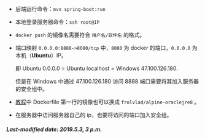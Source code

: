 + 后端运行命令：`mvn spring-boot:run` 

+ 本地登录服务器命令：`ssh root@IP`

+ `docker push` 的镜像名需要符合 `用户名/软件名` 的格式。

+ 端口映射 `0.0.0.0:8888->8080/tcp` 中，`8080` 为 docker 的端口，`0.0.0.0` 为本机（**Ubuntu**）IP。

  即 Ubuntu 0.0.0.0 = Ubuntu localhost = Windows 47.100.126.180.

  但是在 Windows 中通过 47.100.126.180 访问 8888 端口需要将其加入服务器的安全组中。

+ [教程](<https://blog.csdn.net/caox_nazi/article/details/78366584#commentBox>)中 Dockerfile 第一行的镜像也可以换成 `frolvlad/alpine-oraclejre8` 。

+ 在服务器中访问服务器自己的 ip，也要将访问的端口加入安全组。

##### Last-modified date: 2019.5.3, 3 p.m.

